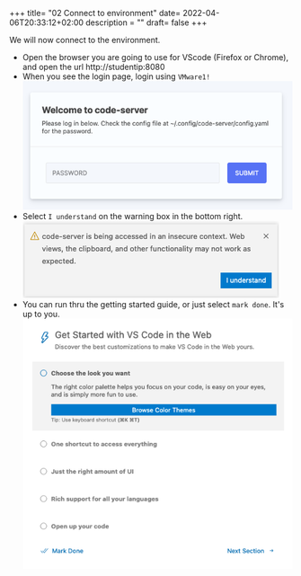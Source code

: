 +++
title= "02 Connect to environment"
date= 2022-04-06T20:33:12+02:00
description = ""
draft= false
+++

We will now connect to the environment.

- Open the browser you are going to use for VScode (Firefox or Chrome), and open the url http://studentip:8080
- When you see the login page, login using `VMware1!`
![login](images/vscode.png)
- Select `I understand` on the warning box in the bottom right.
![warning](./images/warning.png)
- You can run thru the getting started guide, or just select `mark done`. It's up to you.
![getting_started](./images/getting_started.png)